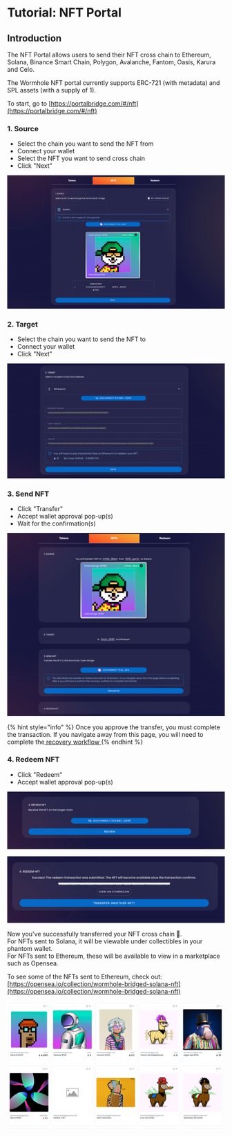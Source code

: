 # Tutorial: NFT Portal

## Introduction

The NFT Portal allows users to send their NFT cross chain to Ethereum, Solana, Binance Smart Chain, Polygon, Avalanche, Fantom, Oasis, Karura and Celo.&#x20;

The Wormhole NFT portal currently supports ERC-721 (with metadata) and SPL assets (with a supply of 1).&#x20;

To start, go to [https://portalbridge.com/#/nft](https://portalbridge.com/#/nft)

### 1. Source&#x20;

* Select the chain you want to send the NFT from
* Connect your wallet
* Select the NFT you want to send cross chain&#x20;
* Click "Next"

![](<.gitbook/assets/Screen Shot 2022-05-20 at 4.32.56 pm.png>)

### 2. Target

* Select the chain you want to send the NFT to&#x20;
* Connect your wallet
* Click "Next"

![](<.gitbook/assets/Screen Shot 2022-05-20 at 4.50.20 pm.png>)

### 3. Send NFT

* Click "Transfer"
* Accept wallet approval pop-up(s)
* Wait for the confirmation(s)

![](<.gitbook/assets/Screen Shot 2022-05-20 at 4.53.25 pm (1).png>)

{% hint style="info" %}
Once you approve the transfer, you must complete the transaction. If you navigate away from this page, you will need to complete the[ recovery workflow ](tutorial-recovery-workflow.md#redeem-workflow)
{% endhint %}

### 4. Redeem NFT

* Click "Redeem"
* Accept wallet approval pop-up(s)

![](.gitbook/assets/redeem-screenshot.png)

![](<.gitbook/assets/Screen Shot 2022-05-20 at 5.00.23 pm.png>)



Now you've successfully transferred your NFT cross chain 🎉. \
For NFTs sent to Solana, it will be viewable under collectibles in your phantom wallet. \
For NFTs sent to Ethereum, these will be available to view in a marketplace such as Opensea.&#x20;

To see some of the NFTs sent to Ethereum, check out: [https://opensea.io/collection/wormhole-bridged-solana-nft](https://opensea.io/collection/wormhole-bridged-solana-nft)

![](<.gitbook/assets/Screen Shot 2021-09-23 at 2.02.35 am.png>)
